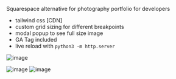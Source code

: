 Squarespace alternative for photography portfolio for developers
- tailwind css [CDN]
- custom grid sizing for different breakpoints 
- modal popup to see full size image
- GA Tag included
- live reload with ```python3 -m http.server```

![image](https://user-images.githubusercontent.com/1423413/222411007-db4bd1e5-ce20-4a84-888d-32f007364f21.png)

![image](https://user-images.githubusercontent.com/1423413/222411127-c6dd4657-d939-498a-850e-8e8daa1305f6.png)
![image](https://user-images.githubusercontent.com/1423413/222411192-54054eda-5b21-4375-9141-cf6e8b9e3a70.png)

